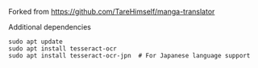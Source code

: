 Forked from https://github.com/TareHimself/manga-translator


Additional dependencies

```
sudo apt update
sudo apt install tesseract-ocr
sudo apt install tesseract-ocr-jpn  # For Japanese language support
```
